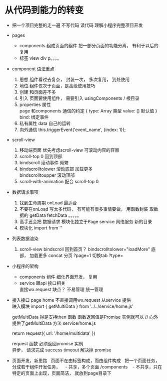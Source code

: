 # 从代码到能力的转变
- 把一个项目完整的走一遍 
  不写代码  读代码 理解小程序完整项目开发

- pages
  - components 
    组成页面的组件 
    把一部分页面的功能分离， 有利于以后的复用
  - 标签  view  div p。。。。 

- component  语法重点
  1. 思想
    组件看过去复杂， 封装一次， 多次复用， 到处使用 
  2. 地位
    组件仅次于页面，是高级使用技巧 
  3. 创建
    和页面差不多 
  4. 引入
    页面要使用组件， 需要引入 usingComponents   / 根目录
  5. properties  属性  
    page  和components 通信的约定    {
      type:   Array  类型
      value: []  默认值
    } 
      <w-tab-control  title="" bind:/>
      bind: 绑定事件 
  6. 私有属性
    data    自己的运转  
  7. 向外通信
    this.triggerEvent('event_name', {index: 1});

- scroll-view
  1. 移动端页面 优先考虑scroll-view 
    可滚动内容的容器
  2. scroll-top   0
    回到顶部
  3. bindscroll
    滚动事件 频繁
  4. bindscrolltolower  滚动底部 加载更多  
    bindscrolltoupper  滚动顶部   
  5. scroll-with-animation 配合 scroll-top 0 

- 数据请求事项
  1. 找到生命周期
    onLoad 最适合
  2. 不要在onLoad 写太多代码， 有可能有很多事情要做， 用函数封装
    取数据的  getData  fetchData  。。。。。
  3. 高手还会把 数据请求 模块化独立于Page 
    service 网络服务 新的目录 
  4. 模块化  import    from ''

- 列表数据渲染
  1. scroll-view 
    bindscroll  回到首页？ 
    bindscrolltolower="loadMore"  底部， 加载更多
    concat 分页   ?page=1
    切换tab ?type=

- 小程序的架构
  - components  组件 
    细化界面开发， 复用
  - service 跟api 接口相关  
    直接wx.request 缺点？ 不易管理
    统一管理

- 接入接口
  page  home 不直接调用wx.request 
  从service 提供  
  映入模块
  import {
    getMultiData
  } from '../../service/home.js'

  getMultiData  得是支持then  函数
  函数返回值是Promise 实例就可以
  // 向外提供了getMultiData 方法   service/home.js 
  <!-- return new Promise(() => {
    // network.js 会提供一个通用的 request 方法给我们

  }) -->
  return request({
    url: '/home/multidata'
  })

  request 函数 必须返回promise 实例  
  异步， 请求完成 success timeout 解决掉 promise 

- 页面开发，新思路
  页面不在由标签构成，而由组件构成
  把一个页面任务，分成若干组件开发任务，
   - 共享，多个页面 /components
   - 不共享，只在特定的页面上出现，页面简洁， 就放到page目录下
  